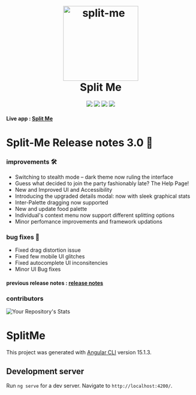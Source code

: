 <h1 align="center">
  <br>
  <a href="https://split-me-f4d3c.web.app/"><img src="repo_assets/split-me-logo.png" alt="split-me" width="200"></a>
  <br>
  Split Me
  <br>
</h1>

<p align="center">

<img src="https://img.shields.io/badge/version-2.1.0-blue">
<img src="https://img.shields.io/badge/Angular-15.1.3-red">
<img src="https://img.shields.io/github/issues/jobeljohny/split-me.svg">
  <a href="https://split-me-f4d3c.web.app/"><img src="https://img.shields.io/badge/website-up-green"></a>  
</p>

#### Live app : [Split Me](https://split-me-f4d3c.web.app)

# Split-Me Release notes 3.0 🚀

### improvements 🛠️

- Switching to stealth mode – dark theme now ruling the interface
- Guess what decided to join the party fashionably late? The Help Page!
- New and Improved UI and Accessibility
- Introducing the upgraded details modal: now with sleek graphical stats
- Inter-Palette dragging now supported
- New and update food palette
- Individual's context menu now support different splitting options
- Minor perfomance improvements and framework updations

### bug fixes 🐞

- Fixed drag distortion issue
- Fixed few mobile UI glitches
- Fixed autocomplete UI inconsitencies
- Minor UI Bug fixes

#### previous release notes : [release notes](release%20notes/release-notes.md)

### contributors

![Your Repository's Stats](https://contrib.rocks/image?repo=jobeljohny/split-me&max=20#1)

# SplitMe

This project was generated with [Angular CLI](https://github.com/angular/angular-cli) version 15.1.3.

## Development server

Run `ng serve` for a dev server. Navigate to `http://localhost:4200/`. 
